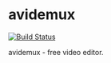 # avidemux

[![Build Status](https://travis-ci.org/UnitedRPMs/avidemux.svg?branch=master)](https://travis-ci.org/UnitedRPMs/avidemux)

avidemux - free video editor.

